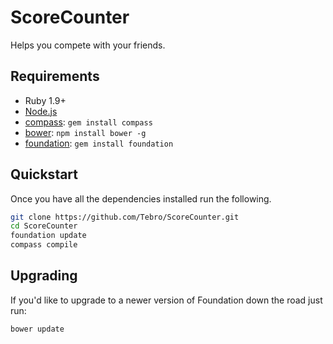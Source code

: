 # ScoreCounter

Helps you compete with your friends.

## Requirements

  * Ruby 1.9+
  * [Node.js](http://nodejs.org)
  * [compass](http://compass-style.org/): `gem install compass`
  * [bower](http://bower.io): `npm install bower -g`
  * [foundation](http://foundation.zurb.com): `gem install foundation`

## Quickstart

Once you have all the dependencies installed run the following.

```bash
git clone https://github.com/Tebro/ScoreCounter.git
cd ScoreCounter
foundation update
compass compile
```

## Upgrading

If you'd like to upgrade to a newer version of Foundation down the road just run:

```bash
bower update
```
